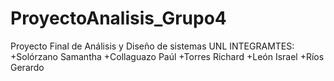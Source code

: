 # ProyectoAnalisis_Grupo4
Proyecto Final de Análisis y Diseño de sistemas UNL
INTEGRAMTES:
  +Solórzano Samantha 
  +Collaguazo Paúl 
  +Torres Richard 
  +León Israel 
  +Ríos Gerardo
